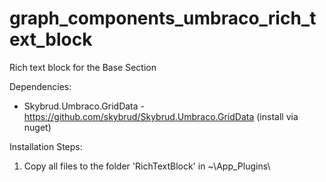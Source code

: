 # graph_components_umbraco_rich_text_block
Rich text block for the Base Section 

Dependencies:
* Skybrud.Umbraco.GridData - https://github.com/skybrud/Skybrud.Umbraco.GridData (install via nuget)


Installation Steps:
1. Copy all files to the folder 'RichTextBlock' in ~\App_Plugins\
